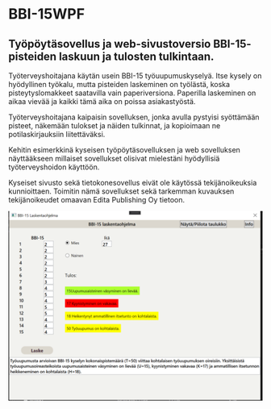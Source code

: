 # BBI-15WPF

## Työpöytäsovellus ja web-sivustoversio BBI-15- pisteiden laskuun ja tulosten tulkintaan.

Työterveyshoitajana käytän usein BBI-15 työuupumuskyselyä. Itse kysely on hyödyllinen työkalu, mutta pisteiden laskeminen on työlästä, koska pisteytyslomakkeet saatavilla vain paperiversiona. Paperilla laskeminen on aikaa vievää ja kaikki tämä aika on poissa asiakastyöstä.


Työterveyshoitajana kaipaisin sovelluksen, jonka avulla pystyisi syöttämään pisteet, näkemään tulokset ja näiden tulkinnat, ja kopioimaan ne potilaskirjauksiin liitettäväksi.


Kehitin esimerkkinä kyseisen työpöytäsovelluksen ja web sovelluksen näyttääkseen millaiset sovellukset olisivat mielestäni hyödyllisiä työterveyshoidon käyttöön.


Kyseiset sivusto sekä tietokonesovellus eivät ole käytössä tekijänoikeuksia kunnioittaen. Toimitin nämä sovellukset sekä tarkemman kuvauksen tekijänoikeudet omaavan Edita Publishing Oy tietoon.


![](/Kuvat/BbiAppEtusivu.PNG)
